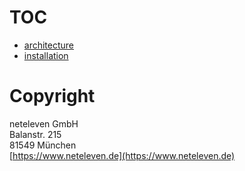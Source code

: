 # TOC
* [architecture](hybris/architecture.md)
* [installation](hybris/install.md)

# Copyright
neteleven GmbH\
Balanstr. 215\
81549 München\
[https://www.neteleven.de](https://www.neteleven.de)


